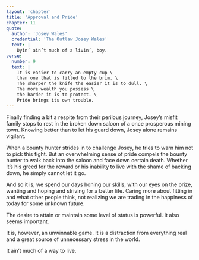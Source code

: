 ```yaml
---
layout: 'chapter'
title: 'Approval and Pride'
chapter: 11
quote:
  author: 'Josey Wales'
  credential: 'The Outlaw Josey Wales'
  text: |
    Dyin’ ain’t much of a livin’, boy.
verse:
  number: 9
  text: |
    It is easier to carry an empty cup \
    than one that is filled to the brim. \
    The sharper the knife the easier it is to dull. \
    The more wealth you possess \
    the harder it is to protect. \
    Pride brings its own trouble.
---
```


Finally finding a bit a respite from their perilous journey,
Josey’s misfit family stops to rest in the broken down saloon
of a once prosperous mining town.
Knowing better than to let his guard down, Josey alone remains vigilant.

When a bounty hunter strides in to challenge Josey,
he tries to warn him not to pick this fight.
But an overwhelming sense of pride compels the bounty hunter to walk back
into the saloon and face down certain death.
Whether it’s his greed for the reward or his inability to live with the
shame of backing down, he simply cannot let it go.

And so it is, we spend our days honing our skills, with our eyes on the prize,
wanting and hoping and striving for a better life.
Caring more about fitting in and what other people think,
not realizing we are trading in the happiness of today for some unknown future.

The desire to attain or maintain some level of status is powerful.
It also seems important.

It is, however, an unwinnable game.
It is a distraction from everything real and a great source of
unnecessary stress in the world.

It ain’t much of a way to live.
